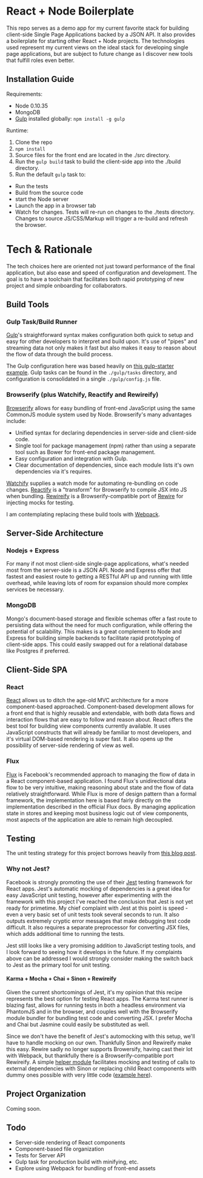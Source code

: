 # React + Node Boilerplate

This repo serves as a demo app for my current favorite stack for building
client-side Single Page Applications backed by a JSON API. It also provides a
boilerplate for starting other React + Node projects. The technologies used
represent my current views on the ideal stack for developing single page
applications, but are subject to future change as I discover new tools that
fulfill roles even better.

## Installation Guide

Requirements:
  * Node 0.10.35
  * MongoDB
  * [Gulp](http://gulpjs.com/) installed globally: `npm install -g gulp`

Runtime:
1. Clone the repo
2. `npm install`
3. Source files for the front end are located in the ./src directory.
4. Run the `gulp build` task to build the client-side app into the ./build
   directory.
5. Run the default `gulp` task to:
  * Run the tests
  * Build from the source code
  * start the Node server
  * Launch the app in a browser tab
  * Watch for changes. Tests will re-run on changes to the ./tests directory.
  Changes to source JS/CSS/Markup will trigger a re-build and refresh the
  browser.

# Tech & Rationale
The tech choices here are oriented not just toward performance of the final application, but also ease and speed of configuration and development. The goal is to have a toolchain that facilitates both rapid prototyping of new project and simple onboarding for collaborators.

## Build Tools
### Gulp Task/Build Runner
[Gulp](http://gulpjs.com/)'s straightforward syntax makes configuration both quick to setup and easy for other developers to interpret and build upon. It's use of "pipes" and streaming data not only makes it fast but also makes it easy to reason about the flow of data through the build process.

The Gulp configuration here was based heavily on
[this gulp-starter example](https://github.com/greypants/gulp-starter). Gulp
tasks can be found in the `./gulp/tasks` directory, and configuration is consolidated in a single `./gulp/config.js` file.

### Browserify (plus Watchify, Reactify and Rewireify)
[Browserify](http://browserify.org/) allows for easy bundling of front-end JavaScript using the same CommonJS module system used by Node. Browserify's many advantages include:
  * Unified syntax for declaring dependencies in server-side and client-side code.
  * Single tool for package management (npm) rather than using a separate tool such as Bower for front-end package management.
  * Easy configuration and integration with Gulp.
  * Clear documentation of dependencies, since each module lists it's own dependencies via it's requires.

[Watchify](https://github.com/substack/watchify) supplies a watch mode for automating re-bundling on code changes. [Reactify](https://github.com/andreypopp/reactify) is a "transform" for Browserify to compile JSX into JS when bundling. [Rewireify](https://github.com/i-like-robots/rewireify) is a Browserify-compatible port of [Rewire](https://github.com/jhnns/rewire) for injecting mocks for testing.

I am contemplating replacing these build tools with
[Webpack](http://webpack.github.io/).

## Server-Side Architecture
### Nodejs + Express
For many if not most client-side single-page applications, what's needed most from the server-side is a JSON API. Node and Express offer that fastest and easiest route to getting a RESTful API up and running with little overhead, while leaving lots of room for expansion should more complex services be necessary.

### MongoDB
Mongo's document-based storage and flexible schemas offer a fast route to persisting data without the need for much configuration, while offering the potential of scalability. This makes is a great complement to Node and Express for building simple backends to facilitate rapid prototyping of client-side apps. This could easily swapped out for a relational database like Postgres if preferred.

## Client-Side SPA
### React
[React](http://facebook.github.io/react/index.html) allows us to ditch the age-old MVC architecture for a more component-based approached. Component-based development allows for a front end that is highly reusable and extendable, with both data flows and interaction flows that are easy to follow and reason about. React offers the best tool for building view components currently available. It uses JavaScript constructs that will already be familiar to most developers, and it's virtual DOM-based rendering is super fast. It also opens up the possibility of server-side rendering of view as well.

### Flux
[Flux](http://facebook.github.io/flux/) is Facebook's recommended approach to managing the flow of data in a React component-based application. I found Flux's unidirectional data flow to be very intuitive, making reasoning about state and the flow of data relatively straightforward. While Flux is more of design pattern than a formal framework, the implementation here is based fairly directly on the implementation described in the official Flux docs. By managing application state in stores and keeping most business logic out of view components, most aspects of the application are able to remain high decoupled.

## Testing
The unit testing strategy for this project borrows heavily from
[this blog post](http://substantial.com/blog/2014/11/11/test-driven-react-how-to-manually-mock-components/).

### Why not Jest?
Facebook is strongly promoting the use of their [Jest](http://facebook.github.io/jest/) testing framework for React apps. Jest's automatic mocking of dependencies is a great idea for easy JavaScript unit testing, however after experimenting with the framework with this project I've
reached the conclusion that Jest is not yet ready for primetime. My chief complaint with Jest at this point is speed - even a very basic set of unit tests took several seconds to run. It also outputs extremely cryptic error messages
that make debugging test code difficult. It also requires a separate preprocessor for converting JSX files, which adds additional time to running the tests.

Jest still looks like a very promising addition to JavaScript testing tools, and I look forward to seeing how it develops in the future. If my complaints above can be addressed I would strongly consider making the switch back to Jest as the
primary tool for unit testing.

#### Karma + Mocha + Chai + Sinon + Rewireify
Given the current shortcomings of Jest, it's my opinion that this recipe represents the best option for testing React apps. The Karma test runner is blazing fast, allows for running tests in both a headless environment via PhantomJS and in the browser, and couples well with the Browserify module
bundler for bundling test code and converting JSX. I prefer Mocha and Chai but Jasmine could easily be substituted as well.

Since we don't have the benefit of Jest's automocking with this setup, we'll have to handle mocking on our own. Thankfully Sinon and Rewireify make this easy. Rewire sadly no longer supports Browersify, having cast their lot with Webpack,
but thankfully there is a Browserify-compatible port Rewireify. A simple [helper module](../test/helpers/rewire-module.js) facilitates mocking and testing of calls to external dependencies with Sinon or replacing child React components
with dummy ones possible with very little code ([example here](../tests/todo-item-spec.jsx)).

Project Organization
---------------------
Coming soon.

Todo
-----
* Server-side rendering of React components
* Component-based file organization
* Tests for Server API
* Gulp task for production build with minifying, etc.
* Explore using Webpack for bundling of front-end assets